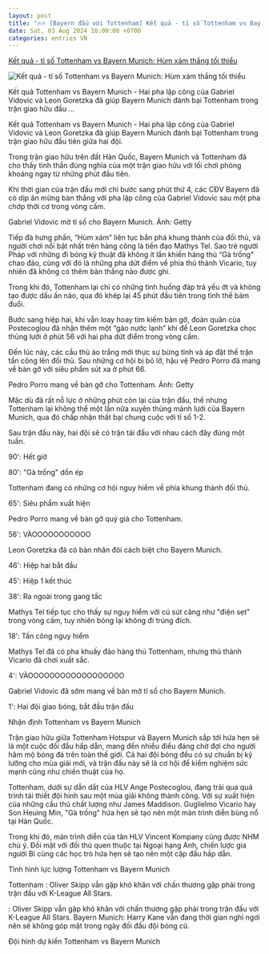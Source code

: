 ```yaml
---
layout: post
title: "🔥🔥 [Bayern đấu với Tottenham] Kết quả - tỉ số Tottenham vs Bayern Munich: Hùm xám thắng tối thiểu"
date: Sat, 03 Aug 2024 18:00:00 +0700
categories: entries VN
---
```

[Kết quả - tỉ số Tottenham vs Bayern Munich: Hùm xám thắng tối thiểu](https://thethao247.vn/395-ket-qua-tottenham-vs-bayern-munich-18h00-ngay-3-8-d337551.html)

![Kết quả - tỉ số Tottenham vs Bayern Munich: Hùm xám thắng tối thiểu](https://cdn-img.thethao247.vn/storage/files/tranvutung/social-thumb/2024/08/03/66ae2a6772026.jpg)

Kết quả Tottenham vs Bayern Munich - Hai pha lập công của Gabriel Vidovic và Leon Goretzka đã giúp Bayern Munich đánh bại Tottenham trong trận giao hữu đầu ...

Kết quả Tottenham vs Bayern Munich - Hai pha lập công của Gabriel Vidovic và Leon Goretzka đã giúp Bayern Munich đánh bại Tottenham trong trận giao hữu đầu tiên giữa hai đội.

Trong trận giao hữu trên đất Hàn Quốc, Bayern Munich và Tottenham đã cho thấy tinh thần đúng nghĩa của một trận giao hữu với lối chơi phóng khoáng ngay từ những phút đầu tiên.

Khi thời gian của trận đấu mới chỉ bước sang phút thứ 4, các CĐV Bayern đã có dịp ăn mừng bàn thắng với pha lập công của Gabriel Vidovic sau một pha chớp thời cơ trong vòng cấm.

Gabriel Vidovic mở tỉ số cho Bayern Munich. Ảnh: Getty

Tiếp đà hưng phấn, “Hùm xám” liên tục bắn phá khung thành của đối thủ, và người chơi nổi bật nhất trên hàng công là tiền đạo Mathys Tel. Sao trẻ người Pháp với những đi bóng kỹ thuật đã không ít lần khiến hàng thủ “Gà trống” chao đảo, cùng với đó là những pha dứt điểm về phía thủ thành Vicario, tuy nhiên đã không có thêm bàn thắng nào được ghi.

Trong khi đó, Tottenham lại chỉ có những tình huống đáp trả yếu ớt và không tạo được dấu ấn nào, qua đó khép lại 45 phút đầu tiên trong tình thế bám đuổi.

Bước sang hiệp hai, khi vẫn loay hoay tìm kiếm bàn gỡ, đoàn quân của Postecoglou đã nhận thêm một “gáo nước lạnh” khi để Leon Goretzka chọc thủng lưới ở phút 56 với hai pha dứt điểm trong vòng cấm.

Đến lúc này, các cầu thủ áo trắng mới thực sự bừng tỉnh và áp đặt thế trận tấn công lên đối thủ. Sau những cơ hội bị bỏ lỡ, hậu vệ Pedro Porro đã mang về bàn gỡ với siêu phẩm sút xa ở phút 66.

Pedro Porro mang về bàn gỡ cho Tottenham. Ảnh: Getty

Mặc dù đã rất nỗ lực ở những phút còn lại của trận đấu, thế nhưng Tottenham lại không thể một lần nữa xuyên thủng mành lưới của Bayern Munich, qua đó chấp nhận thất bại chung cuộc với tỉ số 1-2.

Sau trận đấu này, hai đội sẽ có trận tái đấu với nhau cách đây đúng một tuần.

90': Hết giờ

80': "Gà trống" dồn ép

Tottenham đang có những cơ hội nguy hiểm về phía khung thành đối thủ.

65': Siêu phẩm xuất hiện

Pedro Porro mang về bàn gỡ quý giá cho Tottenham.

56': VÀOOOOOOOOOOO

Leon Goretzka đã có bàn nhân đôi cách biệt cho Bayern Munich.

46': Hiệp hai bắt đầu

45': Hiệp 1 kết thúc

38': Ra ngoài trong gang tấc

Mathys Tel tiếp tục cho thấy sự nguy hiểm với cú sút căng như "điện sẹt" trong vòng cấm, tuy nhiên bóng lại không đi trúng đích.

18': Tấn công nguy hiểm

Mathys Tel đã có pha khuấy đảo hàng thủ Tottenham, nhưng thủ thành Vicario đã chơi xuất sắc.

4': VÀOOOOOOOOOOOOOOOOOO

Gabriel Vidovic đã sớm mang về bàn mở tỉ số cho Bayern Munich.

1': Hai đội giao bóng, bắt đầu trận đấu

Nhận định Tottenham vs Bayern Munich

Trận giao hữu giữa Tottenham Hotspur và Bayern Munich sắp tới hứa hẹn sẽ là một cuộc đối đầu hấp dẫn, mang đến nhiều điều đáng chờ đợi cho người hâm mộ bóng đá trên toàn thế giới. Cả hai đội bóng đều có sự chuẩn bị kỹ lưỡng cho mùa giải mới, và trận đấu này sẽ là cơ hội để kiểm nghiệm sức mạnh cũng như chiến thuật của họ.

Tottenham, dưới sự dẫn dắt của HLV Ange Postecoglou, đang trải qua quá trình tái thiết đội hình sau một mùa giải không thành công. Với sự xuất hiện của những cầu thủ chất lượng như James Maddison. Guglielmo Vicario hay Son Heuing Min, "Gà trống" hứa hẹn sẽ tạo nên một màn trình diễn bùng nổ tại Hàn Quốc.

Trong khi đó, màn trình diễn của tân HLV Vincent Kompany cũng được NHM chú ý. Đối mặt với đối thủ quen thuộc tại Ngoại hạng Anh, chiến lược gia người Bỉ cùng các học trò hứa hẹn sẽ tạo nên một cặp đấu hấp dẫn.

Tình hình lực lượng Tottenham vs Bayern Munich

Tottenham : Oliver Skipp vẫn gặp khó khăn với chấn thương gặp phải trong trận đấu với K-League All Stars.

: Oliver Skipp vẫn gặp khó khăn với chấn thương gặp phải trong trận đấu với K-League All Stars. Bayern Munich: Harry Kane vẫn đang thời gian nghỉ ngơi nên sẽ không góp mặt trong ngày đối đầu đội bóng cũ.

Đội hình dự kiến Tottenham vs Bayern Munich

